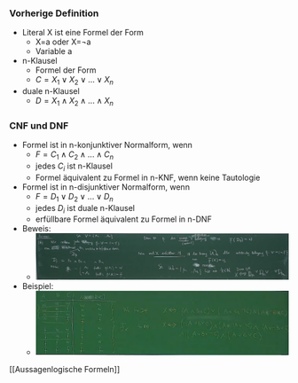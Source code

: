 ### Vorherige Definition
+ Literal X ist eine Formel der Form
	+ X=a oder X=¬a
	+ Variable a
+ n-Klausel
	+ Formel der Form
	+ $C=X_1∨X_2∨...∨X_n$
+ duale n-Klausel
	+ $D=X_1∧X_2∧...∧X_n$


### CNF und DNF
+ Formel ist in n-konjunktiver Normalform, wenn
	+ $F=C_1∧C_2∧...∧C_n$
	+ jedes $C_i$ ist n-Klausel
	+ Formel äquivalent zu Formel in n-KNF, wenn keine Tautologie
+ Formel ist in n-disjunktiver Normalform, wenn
	+ $F=D_1∨D_2∨...∨D_n$
	+ jedes $D_i$ ist duale n-Klausel
	+ erfüllbare Formel äquivalent zu Formel in n-DNF
+ Beweis:
	+ ![](Pasted%20image%2020220401144947.png)
+ Beispiel:
	+ ![](Pasted%20image%2020220401153212.png)


[[Aussagenlogische Formeln]]
